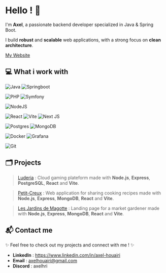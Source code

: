 # Hello ! 👋

I'm **Axel**, a passionate backend developer specialized in Java & Spring Boot.

I build **robust** and **scalable** web applications, with a strong focus on **clean architecture**.

[My Website](https://axel-houairi.vercel.app/)

## 💻 What i work with

![Java](https://img.shields.io/badge/Java-%23313541?style=for-the-badge&logo=openjdk&logoColor=red) ![Springboot](https://img.shields.io/badge/springboot-6DA55F?style=for-the-badge&logo=springboot&logoColor=white)

![PHP](https://img.shields.io/badge/php-%23777BB4.svg?style=for-the-badge&logo=php&logoColor=white) ![Symfony](https://img.shields.io/badge/symfony-%23000000.svg?style=for-the-badge&logo=symfony&logoColor=white)

![NodeJS](https://img.shields.io/badge/node.js-6DA55F?style=for-the-badge&logo=node.js&logoColor=white)

![React](https://img.shields.io/badge/react-%23323340.svg?style=for-the-badge&logo=react&logoColor=%2361DAFB)
![Vite](https://img.shields.io/badge/vite-%23323380?style=for-the-badge&logo=vite&logoColor=yellow) ![Next JS](https://img.shields.io/badge/Next-black?style=for-the-badge&logo=next.js&logoColor=white)

![Postgres](https://img.shields.io/badge/postgres-%23316192.svg?style=for-the-badge&logo=postgresql&logoColor=white)
![MongoDB](https://img.shields.io/badge/mongodb-%23316132.svg?style=for-the-badge&logo=mongodb&logoColor=white)

![Docker](https://img.shields.io/badge/docker-%230db7ed.svg?style=for-the-badge&logo=docker&logoColor=white) ![Grafana](https://img.shields.io/badge/grafana-%23F46800.svg?style=for-the-badge&logo=grafana&logoColor=white)

![Git](https://img.shields.io/badge/git-%23313541?style=for-the-badge&logo=git&logoColor=red)

## 🗂️​ Projects

> [Luderia]() : Cloud gaming plateform made with **Node.js**, **Express**, **PostgreSQL**, **React** and **Vite**.

> [Petit-Creux](https://petit-creux.vercel.app/) : Web application for sharing cooking recipes made with **Node.js**, **Express**, **MongoDB**, **React** and **Vite**.

> [Les Jardins de Magotte](https://les-jardins-de-magotte.vercel.app/) : Landing page for a market gardener made with **Node.js**, **Express**, **MongoDB**, **React** and **Vite**.

## 📬​ Contact me

✨ Feel free to check out my projects and connect with me ! ✨

- **LinkedIn** : https://www.linkedin.com/in/axel-houairi
- **Email** : axelhouairi@gmail.com
- **Discord** : axelhri
